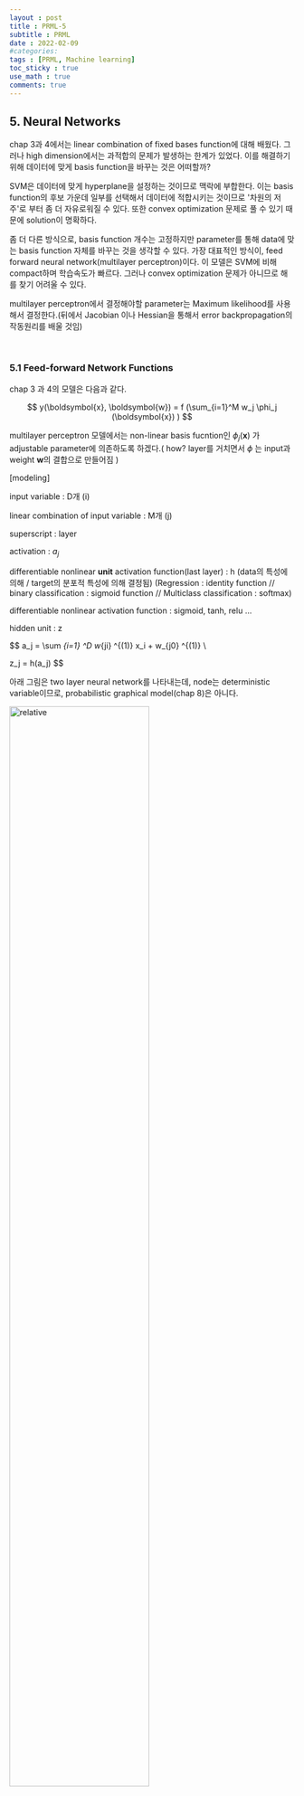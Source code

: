 ```yaml
---
layout : post
title : PRML-5
subtitle : PRML
date : 2022-02-09
#categories:
tags : [PRML, Machine learning]
toc_sticky : true
use_math : true
comments: true
--- 
```



## 5. Neural Networks

chap 3과 4에서는 linear combination of fixed bases function에 대해 배웠다. 그러나 high dimension에서는 과적합의 문제가 발생하는 한계가 있었다. 이를 해결하기 위해 데이터에 맞게 basis function을 바꾸는 것은 어떠할까? 

SVM은 데이터에 맞게 hyperplane을 설정하는 것이므로 맥락에 부합한다. 이는 basis function의 후보 가운데 일부를 선택해서 데이터에 적합시키는 것이므로 '차원의 저주'로 부터 좀 더 자유로워질 수 있다. 또한 convex optimization 문제로 풀 수 있기 때문에 solution이 명확하다.

좀 더 다른 방식으로, basis function 개수는 고정하지만 parameter를 통해 data에 맞는 basis function 자체를 바꾸는 것을 생각할 수 있다. 가장 대표적인 방식이, feed forward neural network(multilayer perceptron)이다. 이 모델은 SVM에 비해 compact하며 학습속도가 빠르다. 그러나 convex optimization 문제가 아니므로 해를 찾기 어려울 수 있다. 

multilayer perceptron에서 결정해야할 parameter는 Maximum likelihood를 사용해서 결정한다.(뒤에서 Jacobian 이나 Hessian을 통해서 error backpropagation의 작동원리를 배울 것임)


<br>


### 5.1 Feed-forward Network Functions

chap 3 과 4의 모델은 다음과 같다.

$$
y(\boldsymbol{x}, \boldsymbol{w}) = f (\sum_{i=1}^M w_j \phi_j (\boldsymbol{x}) )
$$

multilayer perceptron 모델에서는 non-linear basis fucntion인 $\phi_j (\boldsymbol{x})$ 가 adjustable parameter에 의존하도록 하겠다.( how? layer를 거치면서 
$\phi$ 는 input과 weight 
$\boldsymbol{w}$의 결합으로 만들어짐 )

[modeling]

input variable : D개 (i)

linear combination of input variable : M개 (j)

superscript : layer

activation : 
$a_j$

differentiable nonlinear **unit** activation function(last layer)  : h (data의 특성에 의해 / target의 분포적 특성에 의해 결정됨) (Regression : identity function // binary classification : sigmoid function // Multiclass classification : softmax)


differentiable nonlinear activation function  : sigmoid, tanh, relu ... 

hidden unit : z

$$
a_j = \sum _{i=1} ^D w_{ji} ^{(1)} x_i + w_{j0} ^{(1)} \\

z_j = h(a_j)
$$

아래 그림은 two layer neural network를 나타내는데, node는 deterministic variable이므로, probabilistic graphical model(chap 8)은 아니다. 

<img src='{{"/assets/img/prml-5-1.png"| relative_url}}'  width="70%" height="70%" title="1" alt='relative'>

식과 그림에서도 알 수 있듯, 각 layer는 perceptron 모델과 매우 유사하다. 결국 perceptron 모델 또한 에러를 줄이는 perceptron parameter w를 결정하고자 한다. 그러나 perceptron 모델은 class를 +1 과 -1 로 나누는 데에서 activation function이 step function인 반면, neural network에서는 differentiable 하다는 것이 차이라 할 수 있다. 

만약 hidden unit이 linear라면 결국 식 (5.7) 와 같이 중첩해서 식을 쓸 필요가 없고, input 과 output만이 있는 매우 simple한 모델을 만들 수 있을 것이다. 이러한 형태는 나중에 12장에서 배울 principal component analysis와 매우 유사하다고 할 수 있다.


network architecture에서 자주 사용되는 skip-layer connection은 경사소실을 막아, sparse 모델이 특정 gredient에만 영향을 크게 받는 것을 방지한다.

"모든 input 과 oupter이 hidden layer 에 의해 연결된다면 weight는 어떻게 정할 것인가 => maximum likelihood and Bayesian apporach "

아래 그림은 hidden unit과 network 학습 결과를 보여준다.


<img src='{{"/assets/img/prml-5-2.png"| relative_url}}'  width="70%" height="70%" title="1" alt='relative'>


<img src='{{"/assets/img/prml-5-3.png"| relative_url}}'  width="70%" height="70%" title="1" alt='relative'>


<br>


#### 5.1.1 Weight-space symmetries

feed-forward network의 특징 중 하나는, weight vector에 대한 multiple distinct choice 가 결국 같은 mapping function을 만들어 낸다는 것이다. 

ex1 ) tanh function와 같은 기함수의 특징을 활용할 때 M개의 hidden unit에 대해 $2^M$ 개의 weight vector가 동일한 network를 만들어 낼 것이다. 

ex2 ) hidden unit의 순서를 바꾸면 된다.  


<br>


### 5.2 Network Training


polynomial curve fitting(chap 1) 에서는 sum of square error function을 minimize 하는 parameter 값을 추정하는 것을 배웠다. neural network에서도 마찬가지로 parameter를 추정하는 것이 중요하다. 

우선 network output에 대한 확률적 접근을 할 수 있다.

target $\boldsymbol{t}$ 가 Gaussian distribution을 따른다고 생각해보자. Regression setting에서 unit activation function을 생각하면 parameter에 대한 MLE를 찾을 수 있다. 또한 Gaussian 가정 하에서는 likelihood function을 최대화 하는 것은 sum of square error function을 최소화 하는 것과 같다. 

가우시안의 경우에는 convex 문제를 쉽게 풀 수 있지만, 실제로 많은 경우에는 network function이 non-linearity를 가지고 있고, error function 또한 마찬가지이다. => analytic 하게 구해야 한다.


binary classification의 경우는 maximum likelihood 방식으로 parameter를 추정하는 것이 cross entropy error function을 최소화 하는 것과 동일하다. (sum of square error는 학습의 속도 또한 느리며, ML 방식에서 도출할 수 없는 error 이므로 generalization이 어렵다) 또한 target이 특정 분포를 따르는 것이 아니라, 0 또는 1로 명확하게 labelling 되어 있기 때문에 분산을 정의할 필요가 없다. 


binary classification with multiple target의 경우, linear classification은 각 linear model이 output과 각각 linearly independent 하게 영향을 주지만, neural network에서는 각 input이 각 output에 non-linearly 영향을 준다는 것이다. 

<br>


#### 5.2.1 Parameter optimization

geometric apporach

<img src='{{"/assets/img/prml-5-4.png"| relative_url}}'  width="70%" height="70%" title="1" alt='relative'>



weight space에서 $\delta \boldsymbol{w}$ 만큼 움직였을 때, error function의 변화는 
$\delta E \simeq \delta \boldsymbol{w}^T \nabla E(\boldsymbol{w}$) 이고 이때 gredient는 error를 가장 많이 줄이는 방향이다. 따라서 gredient가 0에 매우 근사할 때 error를 가장 작게 하는 값에 도달했다고 할 수 있다.

"Points at which the gradient vanishes are called stationary points and may be further classified into minima, maxima, and saddle point"

Network 안에는 수많은 inequivalent stationary point 와 inequivalent minima 가 존재한다. 그러나 반드시 global minima를 찾을 필요는 없으며 존재하지 않을 수도 있다. 실제로 할 수 있는 것은 local minima 후보지를 몇개 선정한 다음 이를 비교해서 최적의 값을 찾는 것이다. 

(Newton-Rhapson 방법과 같이 iterative하게 parameter 값을 추정해야할 경우도 있다.)

<br>

<br>


### 5.5 Regularization in Neural Networks

hidden unit의 개수는 모델을 설계할 때 정하는 free parameter이며 모델 자체의 성능을 결정하게 된다. 한 방법으로 maximum likelihood setting을 통해서 최적의 hidden unit 개수를 결정할 수도 있을 것이다. 아래 그림은 hidden unit의 개수에 따른 fitting 결과를 보여준다.

<img src='{{"/assets/img/prml-5-5.png"| relative_url}}'  width="70%" height="70%" title="1" alt='relative'>

overfitting을 방지하는 방법으로는 초기에 hidden unit의 개수를 매우 큰 모형을 만든 다음 데이터를 적합해가면서 sparse한 모형을 만들어 내는 방식이 있다. 이를 위해 regularized error를 설정하는 것을 생각해볼 수 있다.(weight decay) 또한, 이전에도 배웠지만 L2 regularization 하에서 최적의 계수를 찾는 것은 gaussian prior에서 MAP를 찾는 것과 동일하다. 

$$
\tilde E(\boldsymbol{w}) =E(\boldsymbol{w}) + \frac{\lambda}{2}\boldsymbol{w}^T\boldsymbol{w}
$$




또다른 방법으로는 validation set을 통해서도 적절한 hidden unit의 개수를 설정할 수 있을 것이다(또한 hidden unit을 만드는 weight를 결정할 수 있을 것이다)


<br>

#### 5.5.1 Consistent Gaussian Priors

weight decay의 한계는 neural network mapping에서 weight에 대한 transformation(scaling)
과 일치하지 않는 부분이 있다는 것이다. 

기존 데이터를 transform한 데이터를 생각해보자. 두 데이터를 모델을 통해 train 했을 때, 일반적으로 weight 는 다르겠지만 두 모델의 동일한 layer의 weight는 linear transform으로 서로 표현될 수 있을 것이다. 이때에 regularization을 생각해보자. linear transform에 의해 변형된 데이터이므로, regularization 또한 동일한 데이터(변수)에 적용되어야 할 것이다.

그러나 위에서 본 regularized error 는 이러한 점을 만족하지 못한다.(layer 별로 activation function이 다르기 때문에 regularization 또한 다르게 적용되어야 한다) 이를 위해 새로운 regularization term을 제시한다. $\mathcal{w}_1$ 은 첫번째 layer, 
$\mathcal{w}_2$ 는 두번째 layer를 의미한다. 

$$
\frac{\lambda_1}{2}\sum_{w \in \mathcal{w}_1}w^2 + \frac{\lambda_2}{2}\sum_{w \in \mathcal{w}_2}w^2
$$

weight의 prior를 고려한다면 prior는 다음과 같다.(regularizer can be interpreted as the negative loarithm of prior)

$$
p(\boldsymbol{w}) \propto exp(- \frac{1}{2} \sum_k \alpha_k ||\boldsymbol{w}||_k^2)
$$



<br>

#### 5.5.2 Early stopping

모델의 복잡성을 control하는 방법으로 regularization의 대안으로 early stopping을 제시한다. network training에서는 error는 비증가(non-increasing) 함수이다. 그러나 validation set을 통해 모델 검증을 해보면 training의 횟수가 늘어날수록, 즉 데이터에 과적합이 되는 경우 오히려 error가 커지는 현상을 발견할 수 있다. 즉, 적절한 training 횟수를 위해 early stopping이 필요하다.  

또한 자유도에 대한 내용이 언급되고 있다. 저자는 모델 학습이 진행될수록 네트워크의 degree of freedom이 증가할 것이라 말하고 있다. 모델 초기에는 모든 weight들이 동일하게 가중치를 가지고 있는 상태이나 training 동안 모델이 데이터에 적합되면서 일부 weight은 커지고 또 일부 weight은 작아지기 때문에 df의 값은 상대적으로 training 을 반복하면서 커진다고 할 수 있다.


<br>

#### 5.5.3 Invariances

pattern recognition에서 input의 tranforming에 대해서 결과가 바뀌어서는 안된다. 예를들어 input data의 position을 바꾼다거나, 혹은 사이즈를 바꾼다거나 하는 등의 transforming은 결과값을 다르게 만들어서는 안될 것이다. 

만약 데이터가 매우 많다면 모델의 invariance는 자연스럽게 학습될 것이다. 많은 데이터 안에서는 자연스럽게 여러가지 transforming에 대한 것을 학습할 수 있기 때문이다. 그러나 데이터가 많지 않다면?? 요구되는 invariant 가 매우 많다면?? 

이에 대한 대안으로 책에서는 4가지를 제시한다

1. data augmentation(replication을 batch 각각에 넣어주면 더 좋을 것)

2. regularization term(transforming을 제한, 뒤에 나오는 tangent propagation)

3. tranformation과 관련없는 변수를 미리 추출

4. network 모델 자체에 invariance properties를 만들어 놓음. (local receptive fields, shared weights)



<br>

#### 5.5.4 Tangent propagation

continuous transformation에 대해서만 고려해보자.(rotation not reflection)

특정 변환에 의해서 D 차원 input space 에서 M차원의 manifold로 변형될 수 있다. 아래 그림을 보자.

<img src='{{"/assets/img/prml-5-6.png"| relative_url}}'  width="70%" height="70%" title="1" alt='relative'>

$\xi$에 의해 transformation이 되고 있고 이러한 변형을
$s(x_n, \xi)$ 라고 할 수 있다. 
이때 point $x_n$에서 tangent 값은 아래와 같다.

$$
\tau_n = \frac {\partial s(x_n, \xi)}{\partial \xi} |_{\xi = 0}
$$


output에 대한 derivative 는 아래와 같다.

$$
\frac{\partial y_k}{\partial \xi} | _{\xi=0} = \sum_{i=1}^D \frac{\partial y_k}{\partial x_i} \frac{\partial x_i}{\partial \xi} |_{\xi=0} = \sum_{i=1}^D J_{ki} \tau_i

$$


이를 활용해서 error function을 변형해보자. 

regularization coefficient $\lambda$와 regularization function 
$\Omega$ 에 대해서 

$$
\Omega = \frac{1}{2} \sum_n \sum_k ( \frac{\partial y_k}{\partial \xi} | _{\xi=0} )^2
$$

$$
\tilde E = E + \lambda \Omega
$$

라고 둘 수 있다. 만일 transformation에 대해서 network mapping function이 invariant 하다면 regularization function $\Omega$는 zero가 될 것이다. 
또한 $\lambda$ 값은 데이터에 대한 fitting과 invariant property에 대한 학습을 조절해주는 역할을 한다.  

이를 통해 볼때, regularization function은 결국 Jacobian을 통해 weight 에 영향을 받는다. 그러므로 backpropagation 방식과 동일하게 regularizer의 derivative를 구해 적절한 weight을 업데이트한다. 즉 tangent propagation 방식은 앞에서 학습한 regularization과 그 방식이 거의 유사한 것이다. 

비슷한 테크닉으로, tangent distance는 nearest-neighbour classifier와 같은 distance 기반의 분석법에서 invariance property를 찾아낼 수 있다.

<br>


#### 5.5.6 Convolutional networks

5.5.3에서 나오는 4가지 방법 중 마지막 방법을 설명해보도록 하겠다. 이 단락에서는 network 구조 자체에 invariance properties를 만들고자 한다. 이러한 시도는 이미지 데이터 처리에 사용되는 convolutional neural network의 기반이 되었다. 

미묘한 변화까지도 감지하기 위한 네트워크 구조를 만들기 위해 fully connected network를 만들 수도 있을 것이다. 그러나 '이미지' 데이터는 주변 데이터들과 큰 상관관계를 갖는다는 특성이 있다. 그러므로 vision 분야에서는 *local feature* 를 찾아내려는 시도를 많이하고 있다.(cnn의 핵심 = feature extraction)

convolutional neural network는 local feature를 찾기 위해 local receptive field // weight sharing // subsampling 이라는 3가지 개념을 제시한다.

input image는 sharing weight을 통해서 학습이 되고, image의 subregion으로부터 weight와 bias를 통해 unit으로 이뤄진 feature map을 만든다. 여기서 각 unit들은 feature detector의 역할을 한다. 혹여나 이미지가 이동된다고 하더라도, feature map에서의 활성위치(unit) 만 바뀌면 되기 때문에 invariance가 유지된다. 

convolutional unit의 output은 subsampling layer의 input을 만든다. subsampling unit은 feature map의 정보를 보다 압축한다. 따라서 image shift 가 발생하는 경우 이를 보다 민감하게 찾게 된다.(pooling과 유사?)

이를 정리하면 Convolutional neural network를 다음과 같은 구조로 표현할 수 있다.

<img src='{{"/assets/img/prml-5-7.png"| relative_url}}'  width="70%" height="70%" title="1" alt='relative'>


<br>

#### 5.5.7 Soft weight sharing

모델 복잡도를 통제하는 방법 중 하나로 그룹화를 한 뒤 동일한 weight을 주는 것을 들 수 있다. 이 방법은 translation invariance를 위한 방법 중 하나이기도 하다. 이 방법은 weight에 대한 제약이 선행(그룹 간 weight의 평균, 그룹내 weight의 분산)되어야 하며, soft한 제약을 통해 특정 그룹의 weight가 similar value를 갖도록 한다.  

따라서 이 방식은 결국 mixture model을 고려하는 것과 동일시된다. 확률밀도함수는 다음과 같다

$$
\begin{align}
& p(w_i) = \sum _{j=1} ^ M \pi_j \mathcal{N}(w_i | \mu_j, \sigma_j^2) \\

& p(\boldsymbol{w}) = \prod _i p(w_i)
\end{align}
$$

negative loagrithm(ML을 극대화하는 것과 동일)을 통해 regularization function을 다음과 같이 만들 수 있다.

$$
\Omega(\boldsymbol{w}) = - \sum_i ln (\sum_{j=1} ^M \pi_j \mathcal{N}(w_i | \mu_j, \sigma_j^2))
$$

total error function은 아래와 같다.

$$
\tilde E(\boldsymbol{w}) = E(\boldsymbol{w}) + \lambda \Omega(\boldsymbol{w})
$$

이와 같이 정의한 error는 weight w와 파라미터인 $\pi, \mu, \sigma$ 에 의해 minimize된다. 그 방법으로는 conjugate-gradients 혹은 quasi-Newton method 같은 것으로 weight를 업데이트하면서 동시에 EM알고리즘을 통해 mixture distribution의 파라미터 값을 업데이트하는 방식이 있다.(공동 최적화를 통한 수치적 안정성)


total error function에 대한 derivative 를 구하기 위해서 우선 coefficient 인 $\pi$ 에 대한 prior를 먼저 설정한 뒤, posterior를 나타낸다.


$$
\textrm{posterior} \ \ \gamma_j(w) = \frac {\pi_j \mathcal{N}(w|\mu_j, \sigma_j ^2)}{\sum_k \pi_j \mathcal{N}(w|\mu_j, \sigma_j ^2)}
$$


이때 total error function에 대한 derivative를 살펴보자. weight에 대한 derivative 는 다음과 같다.


$$
\frac {\partial \tilde E}{\partial w_i} = \frac {\partial E}{\partial w_i} + \lambda \sum_j \gamma_j(w_i) \frac {(w_i - \mu_j)}{\sigma^2 _j}
$$

식을 자세히 보면 regularization term은 weight을 $j^{th}$  Gaussian의 중심으로 모으는 역할을 하고 있음을 알 수 있다(표준화)

비슷하게 $\mu , \sigma $ 에 대해서도 derivative 를 구할 수 있으며, 의미는 비슷하다.(sharing, grouping)

만일 $\sigma^2 _j = exp(\eta_j)$ 라고 둔다면 분산의 값이 0이 되는 경우를 막을 수 있으므로 유용하다.(9장 mixture model에서 설명)

mixing coefficient에 대한 제약을 위해(합 1) softmax function을 사용할 수 있으며 여기서 또한 의미를 찾아낼 수 있다. 



<br>


### 5.6 Mixture Density Networks

supervised learning의 목적은 조건부분포 
$p(t | x)$
를 구하고자 하는 것이다. 그러나 실제 문제들에서 Gaussian을 가정하는 것은 잘못된 결과를 이르게 할 수도 있다. 

causality를 기반으로 한 forward problem은 many to one의 문제로 인과관계에 의한 정확한 결과를 예측할 수 있다. 반면 inverse problem을 생각해보자. 즉 one to many 의 문제를 푸는 것으로, 어떤 현상들이 발생했을 때 이를 바탕으로 특정사건이 일어날 것이라 예측할 수 있을지 단정짓기 어렵다. (명확한 인과관계가 밝혀지지 않는 이상 어떠한 결과를 가져올지 단정짓기 어렵다) 

아래 그림은 forward problem과 inverse problem을 설명한다.

<img src='{{"/assets/img/prml-5-8.png"| relative_url}}'  width="70%" height="70%" title="1" alt='relative'>

그럼 조건부분포를 찾기위한 일반적인 framework는 없을까?

이 책에서는 mixture density network를 제시한다. 즉 mixing coefficients 와 component density 모두를 input vector X에 대한 flexible function으로 생각하는 것이다. 

Gaussian components 를 가정한다면 아래와 같은 모델을 만들 수 있다

$$
p(t|x) = \sum _{k=1} ^K \pi_k(x) \ \mathcal{N}(t|\mu_k(x), \sigma_k ^2 (x))
$$

이 모델은 input vector에 의해 component의 분산이 영향을 받는 heteroscedastic model(이분산성 모델)이다.

mixture 모델에서 $\pi_k(x), \mu_k (x),  \sigma_k ^2 (x)$ 는 neural network 모델의 output에 영향을 받는다. 즉 mixture model의 parameter를 찾는 데에 hidden unit이 모두 공유된다. 그래서 만약 L개의 mixture component와 output t가 K개의 component를 가진다면 network는 L 개의 output unit activation $a_k ^ {\pi}$ 과
K개의 output $a_k ^ {\sigma}$, 
L x K 개의 output  $a_{kj} ^ {\mu}$ 를 갖게 될 것이다. 

즉 network의 output 수는 (K+2)L 이며 mixture를 고려하지 않을 때에는 K 개의 output 만을 가진다는 데에서 비교된다.


이때 coefficeint의 조건과, 분산값이 양이 된다는 조건을 만족시키기 위해 softmax output form이나 exponential을 활용하면 error function은 다음과 같다. 

$$
E(w) = - \sum _{n=1} ^N ln \ \{ \sum_{k=1}^k \pi_k(x_n,\boldsymbol{w}) \mathcal{N}(t_n | \mu_k(x_n, \boldsymbol{w}), \sigma_k^2(x_n, \boldsymbol{w})    \}
$$

derivative 를 구하는 방식은 5.5.7에서와 유사하게 생각할 수 있을 것이며, mixture model이므로 prior를 정의하고 posterior를 도입하도록 한다.

<img src='{{"/assets/img/prml-5-9.png"| relative_url}}'  width="70%" height="70%" title="1" alt='relative'>

교재에서 제시하는 toy example을 볼 때, 찾고싶은 조건부분포 $p(t|x)$는 그림 (c)에서처럼 multimodal이다. 

mixture model을 통해 $p(t|x)$를 구하게 되면 이를 활용한 대표값을 구할 수 있다 =>
$E(\boldsymbol{t}|x) , E(||\boldsymbol{t} - E(\boldsymbol{t}|x)||^2|x) $

그러나 평균값이 항상 데이터를 잘 나타낸다고 할 수는 없다. 로봇팔 문제를 생각해보면 inverse problem에서 두가지 가능한 해의 평균이 옳은 답이라 말하기는 힘들다. 이를 해결하기 위해서는 가능성이 높은 성분의 평균값을 각각의 x값에 대해 구하는 것이다. 이는 그림 (d)에서 잘 나타난다.


<br>

